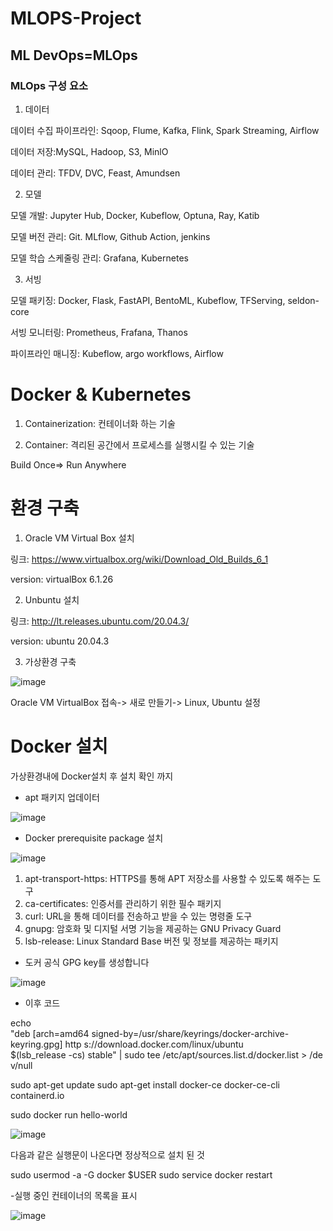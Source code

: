 # MLOPS-Project

## ML DevOps=MLOps

### MLOps 구성 요소

1. 데이터
   
데이터 수집 파이프라인: Sqoop, Flume, Kafka, Flink, Spark Streaming, Airflow

데이터 저장:MySQL, Hadoop, S3, MinlO

데이터 관리: TFDV, DVC, Feast, Amundsen

   
2. 모델

모델 개발: Jupyter Hub, Docker, Kubeflow, Optuna, Ray, Katib

모델 버전 관리: Git. MLflow, Github Action, jenkins

모델 학습 스케줄링 관리: Grafana, Kubernetes
  
3. 서빙

  모델 패키징: Docker, Flask, FastAPI, BentoML, Kubeflow, TFServing, seldon-core

  서빙 모니터링: Prometheus, Frafana, Thanos

  파이프라인 매니징: Kubeflow, argo workflows, Airflow

# Docker & Kubernetes

1. Containerization: 컨테이너화 하는 기술

2. Container: 격리된 공간에서 프로세스를 실행시킬 수 있는 기술

Build Once=> Run Anywhere

# 환경 구축

1. Oracle VM Virtual Box 설치

링크: https://www.virtualbox.org/wiki/Download_Old_Builds_6_1

version: virtualBox 6.1.26

2. Unbuntu 설치

링크: http://lt.releases.ubuntu.com/20.04.3/

version: ubuntu 20.04.3

3. 가상환경 구축

![image](https://github.com/TaewonEum/MLOPS-Project/assets/104436260/5148d53a-fe79-47cb-a324-1ca0f8fdefe8)

Oracle VM VirtualBox 접속-> 새로 만들기-> Linux, Ubuntu 설정

# Docker 설치

가상환경내에 Docker설치 후 설치 확인 까지

- apt 패키지 업데이터

![image](https://github.com/TaewonEum/MLOPS-Project/assets/104436260/8477ddbe-dc22-4897-948d-9daa0bf7af8c)

- Docker prerequisite package 설치

![image](https://github.com/TaewonEum/MLOPS-Project/assets/104436260/3d1a9ea6-a134-4be8-9258-4a4b5fc27ae5)

1) apt-transport-https:  HTTPS를 통해 APT 저장소를 사용할 수 있도록 해주는 도구
2) ca-certificates:  인증서를 관리하기 위한 필수 패키지
3) curl: URL을 통해 데이터를 전송하고 받을 수 있는 명령줄 도구
4) gnupg: 암호화 및 디지털 서명 기능을 제공하는 GNU Privacy Guard
5) lsb-release: Linux Standard Base 버전 및 정보를 제공하는 패키지

- 도커 공식 GPG key를 생성합니다

![image](https://github.com/TaewonEum/MLOPS-Project/assets/104436260/0860c592-8e17-450f-8605-6c298be4454d)

- 이후 코드

echo \
"deb [arch=amd64 signed-by=/usr/share/keyrings/docker-archive-keyring.gpg] http
s://download.docker.com/linux/ubuntu \
$(lsb_release -cs) stable" | sudo tee /etc/apt/sources.list.d/docker.list > /de
v/null

sudo apt-get update
sudo apt-get install docker-ce docker-ce-cli containerd.io 

sudo docker run hello-world

![image](https://github.com/TaewonEum/MLOPS-Project/assets/104436260/8b5732a2-a61b-4801-b482-8d13339376f4)

다음과 같은 실행문이 나온다면 정상적으로 설치 된 것

sudo usermod -a -G docker $USER
sudo service docker restart


-실행 중인 컨테이너의 목록을 표시

![image](https://github.com/TaewonEum/MLOPS-Project/assets/104436260/419a7e2f-1aec-44a1-b10f-12ded1dfe679)









